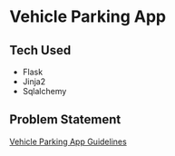 # Vehicle Parking App
## Tech Used 
* Flask
* Jinja2
* Sqlalchemy

## Problem Statement
[Vehicle Parking App Guidelines](https://docs.google.com/document/d/e/2PACX-1vR9h1TDBhntxl1XA3tWalsCSVw_tqw8dUZ6TtXotYHwfAmtC_GHDTCq_NakeJuP_EKQFR2JIubjnmiH/pub)